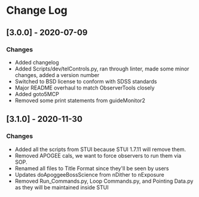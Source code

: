 # Change Log

## [3.0.0] - 2020-07-09

### Changes

- Added changelog
- Added Scripts/dev/telControls.py, ran through linter, made some minor changes,
 added a version number
- Switched to BSD license to conform with SDSS standards
- Major README overhaul to match ObserverTools closely
- Added goto5MCP
- Removed some print statements from guideMonitor2

## [3.1.0] - 2020-11-30

### Changes

- Added all the scripts from STUI because STUI 1.7.11 will remove them.
- Removed APOGEE cals, we want to force observers to run them via SOP.
- Renamed all files to Title Format since they'll be seen by users
- Updates doApoggeeBossScience from nDither to nExposure
- Removed Run_Commands.py, Loop Commands.py, and Pointing Data.py
 as they will be maintained inside STUI
